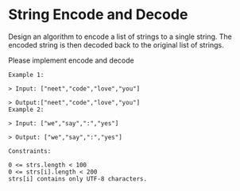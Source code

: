 # String Encode and Decode
Design an algorithm to encode a list of strings to a single string. The encoded string is then decoded back to the original list of strings.

Please implement encode and decode

```
Example 1:

> Input: ["neet","code","love","you"]

> Output:["neet","code","love","you"]
Example 2:

> Input: ["we","say",":","yes"]

> Output: ["we","say",":","yes"]
```

```
Constraints:

0 <= strs.length < 100
0 <= strs[i].length < 200
strs[i] contains only UTF-8 characters.
```
